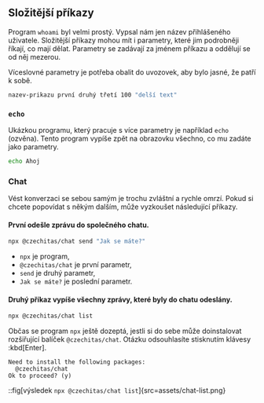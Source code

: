 ## Složitější příkazy

Program `whoami` byl velmi prostý. Vypsal nám jen název přihlášeného uživatele. Složitější příkazy mohou mít i parametry, které jim podrobněji říkají, co mají dělat. Parametry se zadávají za jménem příkazu a oddělují se od něj mezerou.

Víceslovné parametry je potřeba obalit do uvozovek, aby bylo jasné, že patří k sobě.

```sh
nazev-prikazu první druhý třetí 100 "delší text"
```

### `echo`

Ukázkou programu, který pracuje s více parametry je například `echo` (ozvěna). Tento program vypíše zpět na obrazovku všechno, co mu zadáte jako parametry.

```sh
echo Ahoj
```

### Chat

Vést konverzaci se sebou samým je trochu zvláštní a rychle omrzí. Pokud si chcete popovídat s někým dalším, může vyzkoušet následující příkazy.

#### První odešle zprávu do společného chatu.

```sh
npx @czechitas/chat send "Jak se máte?"
```

- `npx` je program,
- `@czechitas/chat` je první parametr,
- `send` je druhý parametr,
- `Jak se máte?` je poslední parametr.

#### Druhý příkaz vypíše všechny zprávy, které byly do chatu odeslány.

```sh
npx @czechitas/chat list
```

Občas se program `npx` ještě dozeptá, jestli si do sebe může doinstalovat rozšiřující balíček `@czechitas/chat`. Otázku odsouhlasíte stisknutím klávesy :kbd[Enter].

```text
Need to install the following packages:
  @czechitas/chat
Ok to proceed? (y)
```

::fig[výsledek `npx @czechitas/chat list`]{src=assets/chat-list.png}
